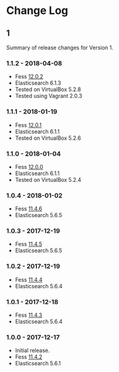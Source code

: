 # Change Log

## 1

Summary of release changes for Version 1.

### 1.1.2 - 2018-04-08

- Fess [12.0.2](https://github.com/codelibs/fess/releases/tag/fess-12.0.2)
- Elasticsearch 6.1.3
- Tested on VirtualBox 5.2.8
- Tested using Vagrant 2.0.3

### 1.1.1 - 2018-01-19

- Fess [12.0.1](https://github.com/codelibs/fess/releases/tag/fess-12.0.1)
- Elasticsearch 6.1.1
- Tested on VirtualBox 5.2.6

### 1.1.0 - 2018-01-04

- Fess [12.0.0](https://github.com/codelibs/fess/releases/tag/fess-12.0.0)
- Elasticsearch 6.1.1
- Tested on VirtualBox 5.2.4

### 1.0.4 - 2018-01-02

- Fess [11.4.6](https://github.com/codelibs/fess/releases/tag/fess-11.4.6)
- Elasticsearch 5.6.5

### 1.0.3 - 2017-12-19

- Fess [11.4.5](https://github.com/codelibs/fess/releases/tag/fess-11.4.5)
- Elasticsearch 5.6.5

### 1.0.2 - 2017-12-19

- Fess [11.4.4](https://github.com/codelibs/fess/releases/tag/fess-11.4.4)
- Elasticsearch 5.6.4

### 1.0.1 - 2017-12-18

- Fess [11.4.3](https://github.com/codelibs/fess/releases/tag/fess-11.4.3)
- Elasticsearch 5.6.4

### 1.0.0 - 2017-12-17

- Initial release.
- Fess [11.4.2](https://github.com/codelibs/fess/releases/tag/fess-11.4.2)
- Elasticsearch 5.6.1
